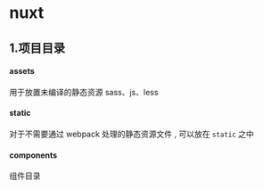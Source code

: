 # nuxt





## 1.项目目录



#### assets

 用于放置未编译的静态资源 sass、js、less

#### static

对于不需要通过 webpack 处理的静态资源文件 , 可以放在 `static` 之中

#### components

组件目录